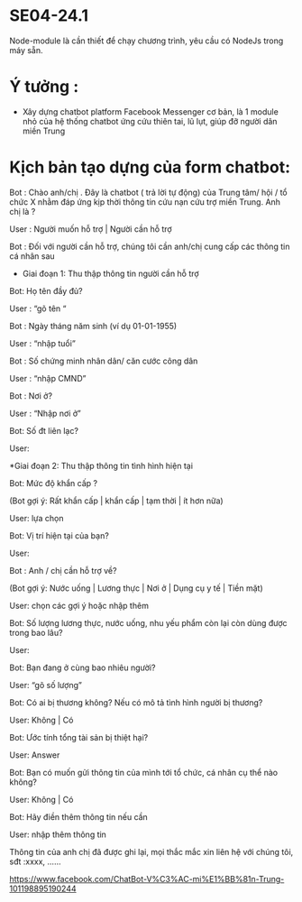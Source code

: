 # SE04-24.1

Node-module là cần thiết để chạy chương trình, yêu cầu có NodeJs trong máy sẵn.

# Ý tưởng :
  - Xây dựng chatbot platform Facebook Messenger cơ bản, là 1 module nhỏ của hệ thống chatbot ứng cứu thiên tai, lũ lụt, giúp đỡ người 
  dân miền Trung
# Kịch bản tạo dựng của form chatbot: 
Bot : Chào anh/chị . Đây là chatbot ( trả lời tự động) của Trung tâm/ hội / tổ chức X nhằm đáp ứng kịp thời thông tin cứu nạn cứu trợ miền Trung.
Anh chị là ?

User : Người muốn hỗ trợ | Người cần hỗ trợ

Bot : Đối với người cần hỗ trợ, chúng tôi cần anh/chị cung cấp các thông tin cá nhân sau



* Giai đoạn 1: Thu thập thông tin người cần hỗ trợ

Bot: Họ tên đầy đủ?

User : “gõ tên “

Bot : Ngày tháng năm sinh (ví dụ 01-01-1955) 

User : “nhập tuổi”

Bot : Số chứng minh nhân dân/ căn cước công dân 

User : “nhập CMND”

Bot : Nơi ở?

User : “Nhập nơi ở”

Bot: Số đt liên lạc?

User:




*Giai đoạn 2: Thu thập thông tin tình hình hiện tại

Bot: Mức độ khẩn cấp ?

(Bot gợi ý: Rất khẩn cấp | khẩn cấp | tạm thời | ít hơn nữa)

User: lựa chọn

Bot: Vị trí hiện tại của bạn?

User:

Bot : Anh / chị cần hỗ trợ về?

(Bot gợi ý: Nước uống | Lương thực | Nơi ở | Dụng cụ y tế | Tiền mặt)

User: chọn các gợi ý hoặc nhập thêm

Bot: Số lượng lương thực, nước uống, nhu yếu phẩm còn lại còn dùng được trong bao lâu?

User:

Bot: Bạn đang ở cùng bao nhiêu người?

User: “gõ số lượng”

Bot: Có ai bị thương không? Nếu có mô tả tình hình người bị thương?

User: Không | Có

Bot: Ước tính tổng tài sản bị thiệt hại?

User: Answer

Bot: Bạn có muốn gửi thông tin của mình tới tổ chức, cá nhân cụ thể nào không?

User: Không | Có

Bot: Hãy điền thêm thông tin nếu cần

User: nhập thêm thông tin 


Thông tin của anh chị đã được ghi lại, mọi thắc mắc xin liên hệ với chúng tôi, sđt :xxxx, ……

https://www.facebook.com/ChatBot-V%C3%AC-mi%E1%BB%81n-Trung-101198895190244


